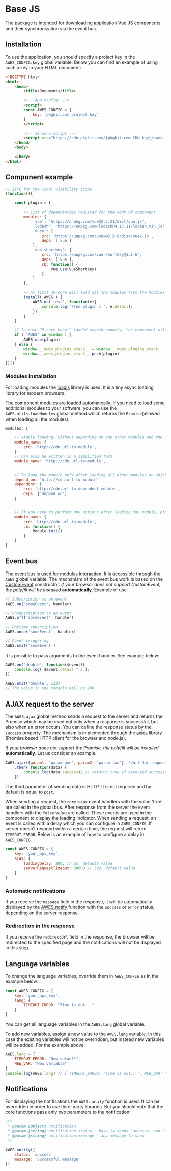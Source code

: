 # Base JS

The package is intended for downloading application Vue.JS components and their synchronization via the event bus.


## Installation

To use the application, you should specify a project key in the `AWES_CONFIG.key` global variable. Below you can find an example of using such a key in your HTML document:

``` html
<!DOCTYPE html>
<html>
    <head>
        <title>Document</title>

        <!-- App Config  -->
        <script>
        const AWES_CONFIG = {
            key: 'pkgkit.com project key'
        }
        </script>

        <!-- JS-core script -->
        <script src="https://cdn.pkgkit.com/{pkgkit.com CDN key}/awes-io/base-js/v1.x.x/js/main.js"></script>
    </head>
    <body>

    </body>
</html>
```


## Component example

``` javascript
// IIFE for the local visibility scope
(function(){

    const plugin = {

        // List of dependencies required for the work of component
        modules: {
            'vue': 'https://unpkg.com/vue@2.5.21/dist/vue.js',
            'lodash': 'https://unpkg.com/lodash@4.17.11/lodash.min.js',
            'vuex': {
                src: 'https://unpkg.com/vuex@2.5.0/dist/vuex.js',
                deps: ['vue']
            },
            'vue-shortkey': {
                src: 'https://unpkg.com/vue-shortkey@3.1.6',
                deps: ['vue'],
                cb: function() {
                    Vue.use(VueShortkey)
                }
            }
        },

        // At first JS-core will load all the modules from the Modules object and then it will run the Install function where it will transmit itself as an argument
        install( AWES ) {
            AWES.on('test', function(e){
                console.log('From plugin 1 ', e.detail);
            })
        }
    }

    // In case JS-core hasn’t loaded asynchronously, the component will be placed in the window.__awes_plugins_stack__ queue
    if ( 'AWES' in window ) {
        AWES.use(plugin)
    } else {
        window.__awes_plugins_stack__ = window.__awes_plugins_stack__ || []
        window.__awes_plugins_stack__.push(plugin)
    }
})()
```

### Modules Installation

For loading modules the [loadjs](https://github.com/muicss/loadjs) library is used. It is a tiny async loading library for modern browsers.

The component modules are loaded automatically. If you need to load some additional modules to your software, you can use the `AWES.utils.loadModules` global method which returns the `Promise`(allowed when loading all the modules).

``` javascript
modules: {

    // simple loading, without depending on any other modules and the callback function
    module_name: {
        src: 'http://cdn.url-to-module',
    }
    // can also be written in a simplified form
    module_name: 'http://cdn.url-to-module',


    // To load the module only after loading all other modules on which it depends, you should specify the array of dependencies‘ names
    depend_on: 'http://cdn.url-to-module'
    dependent: {
        src: 'http://cdn.url-to-dependent-module',
        deps: ['depend_on']
    }


    // If you need to perform any actions after loading the module, please specify the callback function
    module_name: {
        src: 'http://cdn.url-to-module',
        cb: function() {
            Module.init()
        }
    }
}
```


## Event bus

The event bus is used for modules interaction. It is accessible through the `AWES` global variable. The mechanism of the event bus work is based on the  [CustomEvent](https://developer.mozilla.org/en-US/docs/Web/API/CustomEvent/CustomEvent) constructor. *If your browser does not support CustomEvent, the polyfill will be installed* **automatically**. Example of use:

``` javascript
// Subscription to an event
AWES.on('someEvent', handler)

// Unsubsctiption to an event
AWES.off('someEvent', handler)

// Onetime subscription
AWES.once('someEvent', handler)

// Event triggering
AWES.emit('someEvent')
```

It is possible to pass arguments to the event handler. See example below:

``` javascript
AWES.on('double', function($event){
    console.log( $event.detail * 2 );
})

AWES.emit('double', 123)
// The value in the console will be 246
```


## AJAX request to the server

The `AWES.ajax` global method sends a request to the server and returns the Promise which may be used not only when a response is successful, but also when an error occurs. You can define the response status by the `success` property. The mechanism is implemented through the [axios](https://github.com/axios/axios) library (Promise based HTTP client for the browser and node.js).

*If your browser does not support the Promise, the polyfill will be installed* **automatically**. Let us consider an example.

``` javascript
AWES.ajax({param1: 'param one', param2: 'param two'}, '/url-for-request', 'patch')
    .then( function(data) {
        console.log(data.success); // returns true if executed successfully or false in case of error
    })
```

The third parameter of sending data is HTTP. It is not required and by default is equal to `post`.

When sending a request, the `core:ajax` event handlers with the value 'true' are called in the global bus. After response from the server the event handlers with the `false` value are called. These events are used in the component to display the loading indicator. When sending a request, an event is called with a delay which you can configure in `AWES_CONFIG`. If server doesn’t respond within a certain time, the request will return `TIMEOUT_ERROR`. Below is an example of how to configure a delay in `AWES_CONFIG`.

```javascript
const AWES_CONFIG = {
    key: 'your_api_key',
    ajax: {
        loadingDelay: 200, // ms, default value
        serverRequestTimeout: 30000 // 30s, default value
    }
}
```

### Automatic notifications

If you receive the `message` field in the response, it will be automatically displayed by the [AWES.notify](#bjs-notify) function with  the `success` or `error` status, depending on the server response.

### Redirection in the response

If you receive the `redirectUrl` field in the response, the browser will be redirected to the specified page and the notifications will not be displayed in this step.


## Language variables

To change the language variables, override them in `AWES_CONFIG` as in the example below:

```javascript
const AWES_CONFIG = {
    key: 'your_api_key',
    lang: {
        TIMEOUT_ERROR: "Time is out..."
    }
}
```

You can get all language variables in the `AWES.lang` global variable.

To add new variables, assign a new value to the `AWES.lang` variable. In this case the existing variables will not be overridden, but instead new variables will be added. For the example above:

```javascript
AWES.lang = {
    TIMEOUT_ERROR: "New value!!",
    NEW_VAR: "New variable"
}
console.log(AWES.lang) // { TIMEOUT_ERROR: "Time is out...", NEW_VAR: "New variable" }
```


## Notifications

For displaying the notifications the `AWES.notify` function is used. It can be overridden in order to use third-party libraries. But you should note that the core functions pass only two parameters to the notification:

```javascript
/**
 * @param {Object} notification
 * @param {string} notification.status - base-js sends 'success' and 'error'
 * @param {string} notification.message - any message to show
 */

AWES.notify({
    status: 'success',
    message: 'Successful message'
})
```